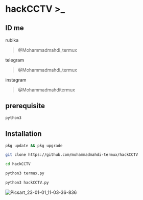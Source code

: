 # hackCCTV >_

## ID me
rubika
> @Mohammadmahdi_termux

telegram
> @Mohammadmahdi_termux

instagram 
> @Mohammadmahditermux


## prerequisite
```bash
python3
```
## Installation

```bash
pkg update && pkg upgrade
```

```bash
git clone https://github.com/mohammadmahdi-termux/hackCCTV

```

```bash
cd hackCCTV
```

```bash
python3 termux.py
```

```bash
python3 hackCCTV.py
```

![Picsart_23-01-01_11-03-36-836](https://user-images.githubusercontent.com/121671564/210179892-b2be1656-d0b5-48ef-beef-6921881d76c3.png)
